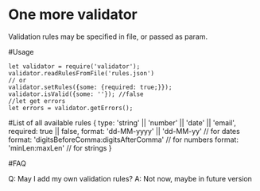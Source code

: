 # One more validator
Validation rules may be specified in file, or passed as param.

#Usage
```
let validator = require('validator');
validator.readRulesFromFile('rules.json')
// or
validator.setRules({some: {required: true;}});
validator.isValid({some: ''}); //false
//let get errors
let errors = validator.getErrors();
```

#List of all available rules
{
  type: 'string' || 'number' || 'date' || 'email',
  required: true || false,
  format: 'dd-MM-yyyy' || 'dd-MM-yy' // for dates
  format: 'digitsBeforeComma:digitsAfterComma' // for numbers
  format: 'minLen:maxLen' // for strings
}

#FAQ

Q: May I add my own validation rules?
A: Not now, maybe in future version
